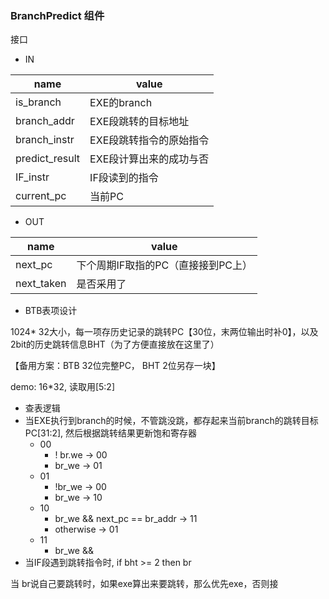 ### BranchPredict 组件
接口

* IN

| name           | value                   |
| -------------- | ----------------------- |
| is_branch      | EXE的branch             |
| branch_addr    | EXE段跳转的目标地址     |
| branch_instr   | EXE段跳转指令的原始指令 |
| predict_result | EXE段计算出来的成功与否 |
| IF_instr       | IF段读到的指令          |
| current_pc     | 当前PC                  |

* OUT

| name       | value                              |
| ---------- | ---------------------------------- |
| next_pc    | 下个周期IF取指的PC（直接接到PC上） |
| next_taken | 是否采用了                         |

* BTB表项设计

1024* 32大小，每一项存历史记录的跳转PC【30位，末两位输出时补0】，以及2bit的历史跳转信息BHT（为了方便直接放在这里了）

【备用方案：BTB 32位完整PC， BHT 2位另存一块】

demo: 16*32, 读取用[5:2]

* 查表逻辑
* 当EXE执行到branch的时候，不管跳没跳，都存起来当前branch的跳转目标PC[31:2], 然后根据跳转结果更新饱和寄存器
  * 00
    * ! br.we  -> 00
    * br_we -> 01
  * 01
    *  !br_we -> 00
    * br_we -> 10
  * 10
    *  br_we && next_pc == br_addr -> 11
    * otherwise -> 01
  * 11
    * br_we &&
* 当IF段遇到跳转指令时, if bht >= 2 then br



当 br说自己要跳转时，如果exe算出来要跳转，那么优先exe，否则接
